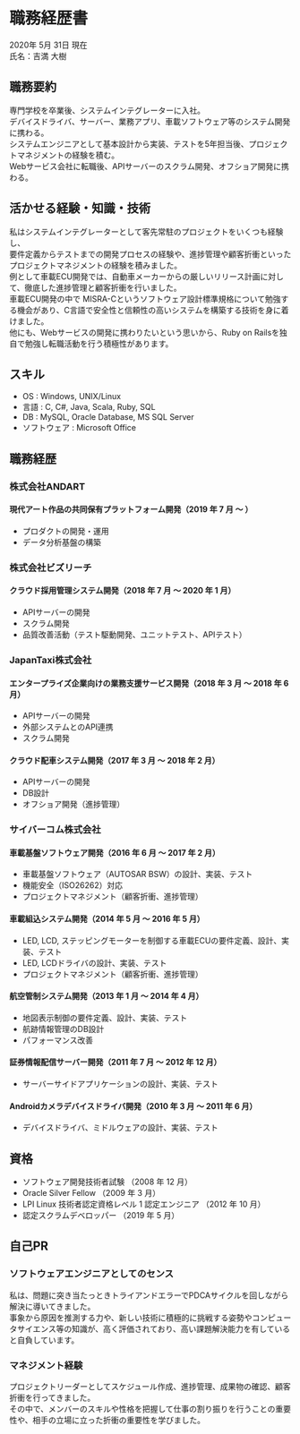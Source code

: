 # 職務経歴書

2020年 5月 31日 現在  
氏名：吉満 大樹

## 職務要約

専門学校を卒業後、システムインテグレーターに入社。  
デバイスドライバ、サーバー、業務アプリ、車載ソフトウェア等のシステム開発に携わる。  
システムエンジニアとして基本設計から実装、テストを5年担当後、プロジェクトマネジメントの経験を積む。  
Webサービス会社に転職後、APIサーバーのスクラム開発、オフショア開発に携わる。

## 活かせる経験・知識・技術

私はシステムインテグレーターとして客先常駐のプロジェクトをいくつも経験し、  
要件定義からテストまでの開発プロセスの経験や、進捗管理や顧客折衝といったプロジェクトマネジメントの経験を積みました。  
例として車載ECU開発では、自動車メーカーからの厳しいリリース計画に対して、徹底した進捗管理と顧客折衝を行いました。  
車載ECU開発の中で MISRA-Cというソフトウェア設計標準規格について勉強する機会があり、C言語で安全性と信頼性の高いシステムを構築する技術を身に着けました。  
他にも、Webサービスの開発に携わりたいという思いから、Ruby on Railsを独自で勉強し転職活動を行う積極性があります。

## スキル

- OS : Windows, UNIX/Linux
- 言語 : C, C#, Java, Scala, Ruby, SQL
- DB : MySQL, Oracle Database, MS SQL Server
- ソフトウェア : Microsoft Office

## 職務経歴

### **株式会社ANDART**

#### 現代アート作品の共同保有プラットフォーム開発（2019 年 7 月 〜 ）

- プロダクトの開発・運用
- データ分析基盤の構築

### **株式会社ビズリーチ**

#### クラウド採用管理システム開発（2018 年 7 月 〜 2020 年 1 月）

- APIサーバーの開発
- スクラム開発
- 品質改善活動（テスト駆動開発、ユニットテスト、APIテスト）

### **JapanTaxi株式会社**

#### エンタープライズ企業向けの業務支援サービス開発（2018 年 3 月 〜 2018 年 6 月）

- APIサーバーの開発
- 外部システムとのAPI連携
- スクラム開発

#### クラウド配車システム開発（2017 年 3 月 〜 2018 年 2 月）

- APIサーバーの開発
- DB設計
- オフショア開発（進捗管理）

### **サイバーコム株式会社**

#### 車載基盤ソフトウェア開発（2016 年 6 月 〜 2017 年 2 月）

- 車載基盤ソフトウェア（AUTOSAR BSW）の設計、実装、テスト
- 機能安全（ISO26262）対応
- プロジェクトマネジメント（顧客折衝、進捗管理）

#### 車載組込システム開発（2014 年 5 月 〜 2016 年 5 月）

- LED, LCD, ステッピングモーターを制御する車載ECUの要件定義、設計、実装、テスト
- LED, LCDドライバの設計、実装、テスト
- プロジェクトマネジメント（顧客折衝、進捗管理）

#### 航空管制システム開発（2013 年 1 月 〜 2014 年 4 月）

- 地図表示制御の要件定義、設計、実装、テスト
- 航跡情報管理のDB設計
- パフォーマンス改善

#### 証券情報配信サーバー開発（2011 年 7 月 〜 2012 年 12 月）

- サーバーサイドアプリケーションの設計、実装、テスト

#### Androidカメラデバイスドライバ開発（2010 年 3 月 〜 2011 年 6 月）

- デバイスドライバ、ミドルウェアの設計、実装、テスト

## 資格

- ソフトウェア開発技術者試験 （2008 年 12 月）
- Oracle Silver Fellow （2009 年 3 月）
- LPI Linux 技術者認定資格レベル 1 認定エンジニア （2012 年 10 月）
- 認定スクラムデベロッパー （2019 年 5 月）

## 自己PR

### ソフトウェアエンジニアとしてのセンス

私は、問題に突き当たっときトライアンドエラーでPDCAサイクルを回しながら解決に導いてきました。  
事象から原因を推測する力や、新しい技術に積極的に挑戦する姿勢やコンピュータサイエンス等の知識が、高く評価されており、高い課題解決能力を有していると自負しています。

### マネジメント経験

プロジェクトリーダーとしてスケジュール作成、進捗管理、成果物の確認、顧客折衝を行ってきました。  
その中で、メンバーのスキルや性格を把握して仕事の割り振りを行うことの重要性や、相手の立場に立った折衝の重要性を学びました。
